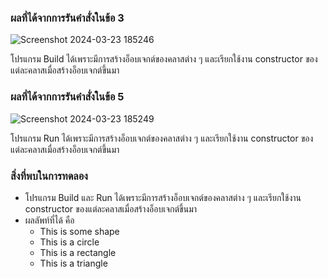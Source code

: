 ### ผลที่ได้จากการรันคำสั่งในข้อ 3

![Screenshot 2024-03-23 185246](https://github.com/KanyakornPuengmon/03376836-OOP-2566-Lab-10/assets/144195697/beb9c1fe-3239-4243-9289-1e4578255829)

โปรแกรม Build ได้เพราะมีการสร้างอ็อบเจกต์ของคลาสต่าง ๆ และเรียกใช้งาน constructor ของแต่ละคลาสเมื่อสร้างอ็อบเจกต์ขึ้นมา

### ผลที่ได้จากการรันคำสั่งในข้อ 5

![Screenshot 2024-03-23 185249](https://github.com/KanyakornPuengmon/03376836-OOP-2566-Lab-10/assets/144195697/fa0e0028-b6eb-4c00-a073-63db8e69201a)

โปรแกรม Run ได้เพราะมีการสร้างอ็อบเจกต์ของคลาสต่าง ๆ และเรียกใช้งาน constructor ของแต่ละคลาสเมื่อสร้างอ็อบเจกต์ขึ้นมา

### สิ่งที่พบในการทดลอง
- โปรแกรม Build และ Run ได้เพราะมีการสร้างอ็อบเจกต์ของคลาสต่าง ๆ และเรียกใช้งาน constructor ของแต่ละคลาสเมื่อสร้างอ็อบเจกต์ขึ้นมา
- ผลลัพท์ที่ได้ คือ
  - This is some shape
  - This is a circle
  - This is a rectangle
  - This is a triangle



